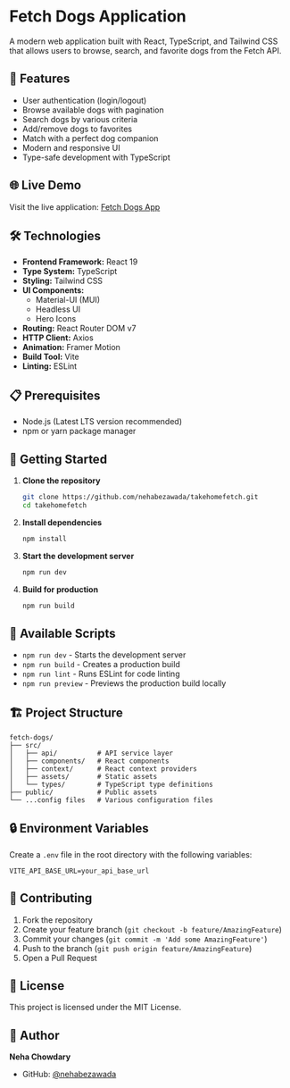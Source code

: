 # Fetch Dogs Application

A modern web application built with React, TypeScript, and Tailwind CSS that allows users to browse, search, and favorite dogs from the Fetch API.

## 🚀 Features

- User authentication (login/logout)
- Browse available dogs with pagination
- Search dogs by various criteria
- Add/remove dogs to favorites
- Match with a perfect dog companion
- Modern and responsive UI
- Type-safe development with TypeScript

## 🌐 Live Demo

Visit the live application: [Fetch Dogs App](https://fetch-dogs-neha.netlify.app)

## 🛠️ Technologies

- **Frontend Framework:** React 19
- **Type System:** TypeScript
- **Styling:** Tailwind CSS
- **UI Components:** 
  - Material-UI (MUI)
  - Headless UI
  - Hero Icons
- **Routing:** React Router DOM v7
- **HTTP Client:** Axios
- **Animation:** Framer Motion
- **Build Tool:** Vite
- **Linting:** ESLint

## 📋 Prerequisites

- Node.js (Latest LTS version recommended)
- npm or yarn package manager

## 🚀 Getting Started

1. **Clone the repository**
   ```bash
   git clone https://github.com/nehabezawada/takehomefetch.git
   cd takehomefetch
   ```

2. **Install dependencies**
   ```bash
   npm install
   ```

3. **Start the development server**
   ```bash
   npm run dev
   ```

4. **Build for production**
   ```bash
   npm run build
   ```

## 📜 Available Scripts

- `npm run dev` - Starts the development server
- `npm run build` - Creates a production build
- `npm run lint` - Runs ESLint for code linting
- `npm run preview` - Previews the production build locally

## 🏗️ Project Structure

```
fetch-dogs/
├── src/
│   ├── api/          # API service layer
│   ├── components/   # React components
│   ├── context/      # React context providers
│   ├── assets/       # Static assets
│   └── types/        # TypeScript type definitions
├── public/           # Public assets
└── ...config files   # Various configuration files
```

## 🔒 Environment Variables

Create a `.env` file in the root directory with the following variables:
```env
VITE_API_BASE_URL=your_api_base_url
```

## 🤝 Contributing

1. Fork the repository
2. Create your feature branch (`git checkout -b feature/AmazingFeature`)
3. Commit your changes (`git commit -m 'Add some AmazingFeature'`)
4. Push to the branch (`git push origin feature/AmazingFeature`)
5. Open a Pull Request

## 📝 License

This project is licensed under the MIT License.

## 👤 Author

**Neha Chowdary**
- GitHub: [@nehabezawada](https://github.com/nehabezawada)
